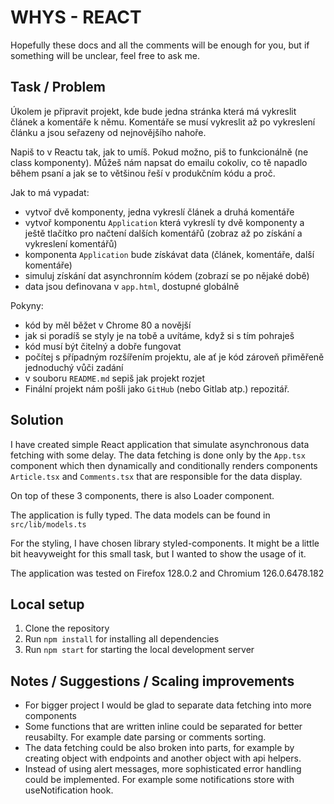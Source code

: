 # WHYS - REACT

Hopefully these docs and all the comments will be enough for you, but if something will be unclear, feel free to ask me.

## Task / Problem

Úkolem je připravit projekt, kde bude jedna stránka která má vykreslit článek a komentáře k němu. Komentáře se musí vykreslit až po vykreslení článku a jsou seřazeny od nejnovějšího nahoře.

Napiš to v Reactu tak, jak to umíš. Pokud možno, piš to funkcionálně (ne class komponenty). Můžeš nám napsat do emailu cokoliv, co tě napadlo během psaní a jak se to většinou řeší v produkčním kódu a proč.

Jak to má vypadat:

- vytvoř dvě komponenty, jedna vykreslí článek a druhá komentáře
- vytvoř komponentu `Application` která vykreslí ty dvě komponenty a ještě tlačítko pro načtení dalších komentářů (zobraz až po získání a vykreslení komentářů)
- komponenta `Application` bude získávat data (článek, komentáře, další komentáře)
- simuluj získání dat asynchronním kódem (zobrazí se po nějaké době)
- data jsou definovana v `app.html`, dostupné globálně

Pokyny:

- kód by měl běžet v Chrome 80 a novější
- jak si poradíš se styly je na tobě a uvítáme, když si s tím pohraješ
- kód musí být čitelný a dobře fungovat
- počítej s případným rozšířením projektu, ale ať je kód zároveň přiměřeně jednoduchý vůči zadání
- v souboru `README.md` sepiš jak projekt rozjet
- Finální projekt nám pošli jako `GitHub` (nebo Gitlab atp.) repozitář.


## Solution

I have created simple React application that simulate asynchronous data fetching with some delay. 
The data fetching is done only by the ```App.tsx``` component which then dynamically and conditionally renders 
components ```Article.tsx``` and ```Comments.tsx``` that are responsible for the data display.

On top of these 3 components, there is also Loader component.

The application is fully typed. The data models can be found in ```src/lib/models.ts```

For the styling, I have chosen library styled-components. It might be a little bit heavyweight for this small task,
but I wanted to show the usage of it.

The application was tested on Firefox 128.0.2 and Chromium 126.0.6478.182


## Local setup

1. Clone the repository
2. Run ```npm install``` for installing all dependencies
3. Run ```npm start``` for starting the local development server


## Notes / Suggestions / Scaling improvements

- For bigger project I would be glad to separate data fetching into more components
- Some functions that are written inline could be separated for better reusabilty. For example date parsing or comments sorting.
- The data fetching could be also broken into parts, for example by creating object with endpoints and another object with api helpers.
- Instead of using alert messages, more sophisticated error handling could be implemented. For example some notifications store with useNotification hook.